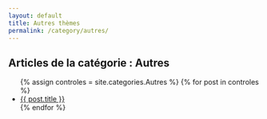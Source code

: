 ```yaml
---
layout: default
title: Autres thèmes
permalink: /category/autres/
---
```


<h2>Articles de la catégorie : Autres</h2>

<ul>
  {% assign controles = site.categories.Autres %}
  {% for post in controles %}
    <li>
      <a href="{{ site.baseurl }}{{ post.url }}">{{ post.title }}</a>
    </li>
  {% endfor %}
</ul>
